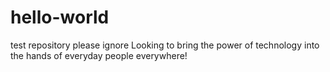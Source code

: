 # hello-world
test repository please ignore
Looking to bring the power of technology into the hands of everyday people everywhere!
